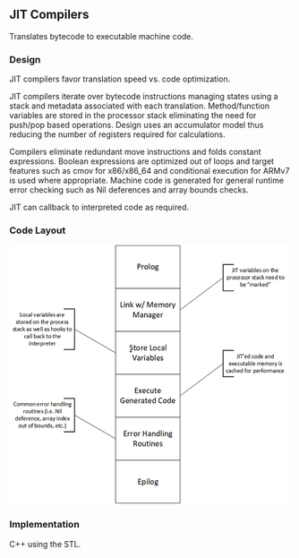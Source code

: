 ## JIT Compilers
Translates bytecode to executable machine code. 

### Design
JIT compilers favor translation speed vs. code optimization. 

JIT compilers iterate over bytecode instructions managing states using a stack and metadata associated with each translation. Method/function variables are stored in the processor stack eliminating the need for push/pop based operations. Design uses an accumulator model thus reducing the number of registers required for calculations. 

Compilers eliminate redundant move instructions and folds constant expressions. Boolean expressions are optimized out of loops and target features such as cmov for x86/x86_64 and conditional execution for ARMv7 is used where appropriate. Machine code is generated for general runtime error checking such as Nil deferences and array bounds checks. 

JIT can callback to interpreted code as required.

### Code Layout
![alt text](../../../../images/jit_design.png "JIT Code Layout")

### Implementation
C++ using the STL.
